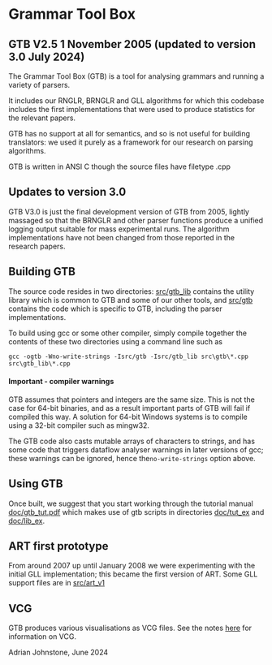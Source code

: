 # Grammar Tool Box 

## GTB V2.5 1 November 2005 (updated to version 3.0 July 2024)

The Grammar Tool Box (GTB) is a tool for analysing grammars and running a variety of parsers.

It includes our RNGLR, BRNGLR and GLL algorithms for which this codebase includes the first implementations that were used to produce statistics for the relevant papers.

GTB has no support at all for semantics, and so is not useful for building translators: we used it purely as a framework for our research on parsing algorithms.

GTB is written in ANSI C though the source files have filetype .cpp

## Updates to version 3.0

GTB V3.0 is just the final development version of GTB from 2005, lightly massaged so that the BRNGLR and other parser functions produce a unified logging output suitable for mass experimental runs. The algorithm implementations have not been changed from those reported in the research papers.

## Building GTB

The source code resides in two directories: [src/gtb_lib](https://github.com/AJohnstone2007/ART/tree/main/old/gtb/src/gtb_lib) contains the utility library which is common to GTB and some of our other tools, and [src/gtb](https://github.com/AJohnstone2007/ART/tree/main/old/gtb/src/gtb) contains the code which is specific to GTB, including the parser implementations.

To build using gcc or some other compiler, simply compile together the contents of these two directories using a command line such as

`gcc -ogtb -Wno-write-strings -Isrc/gtb -Isrc/gtb_lib src\gtb\*.cpp src\gtb_lib\*.cpp`

#### Important - compiler warnings

GTB assumes that pointers and integers are the same size. This is not the case for 64-bit binaries, and as a result important parts of GTB will fail if compiled this way. A solution for 64-bit Windows systems is to compile using a 32-bit compiler such as mingw32.

The GTB code also casts mutable arrays of characters to strings, and has some code that triggers dataflow analyser warnings in later versions of gcc; these warnings can be ignored, hence the`no-write-strings` option above.

## Using GTB

Once built, we suggest that you start working through the tutorial
manual [doc/gtb_tut.pdf](https://github.com/AJohnstone2007/ART/blob/main/old/gtb/doc/gtb_tut.pdf) which makes use of gtb scripts in directories [doc/tut_ex](https://github.com/AJohnstone2007/ART/tree/main/old/gtb/doc/tut_ex)
and [doc/lib_ex](https://github.com/AJohnstone2007/ART/tree/main/old/gtb/doc/lib_ex).

## ART first prototype

From around 2007 up until January 2008 we were experimenting with the initial GLL implementation; this became the first version of ART. Some GLL support files are in [src/art_v1](https://github.com/AJohnstone2007/ART/tree/main/old/gtb/src/art_v1)

## VCG
GTB produces various visualisations as VCG files. See the notes [here](https://github.com/AJohnstone2007/ART/tree/main/old/rdp\#a-note-on-vcg) for information on VCG.

Adrian Johnstone, June 2024